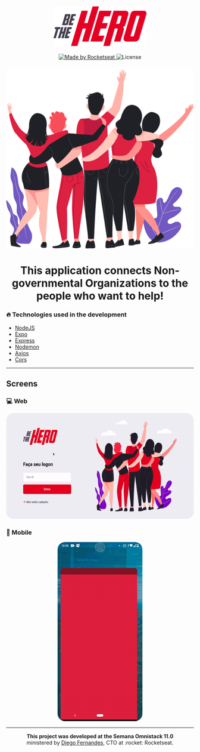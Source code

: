 <h4 align="center">
  <img src="./imgs/logo.png" width="250px" /><br>
</h4>

<p align="center">
  <a href="https://rocketseat.com.br">
    <img alt="Made by Rocketseat" src="https://img.shields.io/badge/made%20by-Rocketseat-red">
  </a>
  <img alt="License" src="https://img.shields.io/badge/license-MIT-lightgray">
</p>

<h4 align="center">
<img src="./imgs/heroes.png" /><br>
</h4>

<h1 align="center">
  <strong>This application connects Non-governmental Organizations to the people who want to help!</strong>
</h1>

### :fire: Technologies used in the development

- [NodeJS](https://nodejs.org/en/)
- [Expo](https://expo.io/)
- [Express](https://expressjs.com/pt-br/)
- [Nodemon](https://www.npmjs.com/package/nodemon)
- [Axios](https://www.npmjs.com/package/axios)
- [Cors](https://www.npmjs.com/package/cors)

---

## Screens

### :computer: Web

<p align="center">
  <img style="border-radius: 20px" src="./imgs/Web.gif" /><br>
</p>

### :iphone: Mobile

<p align="center">
  <img style="border-radius: 20px" src="./imgs/Mobile.gif" /><br>
</p>

---

<p align="center">
  <strong>This project was developed at the Semana Omnistack 11.0</strong></br>
  ministered by <a href="https://github.com/diego3g">Diego Fernandes</a>, CTO at :rocket: Rocketseat.
</p>
